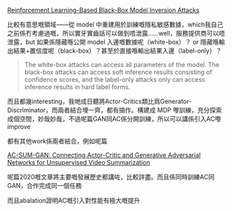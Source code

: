 [Reinforcement Learning-Based Black-Box Model Inversion Attacks](https://arxiv.org/abs/2304.04625)



比較有意思嘅領域——從 model 中重建用於訓練嘅隱私敏感數據，which我自己之前係冇考慮過嘅，所以實牙實齒話可以做到唔泄露……well，服務提供商可以唔泄露，but 如果係隱藏喺公開 model 入邊嘅數據呢（white-box）？ or 隱藏喺輸出結果+置信度呢（black-box）？甚至於直接喺輸出結果入邊（label-only）？

> The white-box attacks can access all parameters of the model. The black-box attacks can access soft inference results consisting of confidence scores, and the label-only attacks only can access inference results in hard label forms.



而且都幾interesting，我哋成日聽將Actor-Critics類比爲Generator-Discriminator，而兩者結合埋一齊，都有搞作。構建成 MDP 嚟訓練，充分探索成個空間，妙哉妙哉，不過呢篇GAN同AC係分開訓練，所以可以講係引入AC嚟improve





都有其他work係兩者結合，例如呢篇

[AC-SUM-GAN: Connecting Actor-Critic and Generative Adversarial Networks for Unsupervised Video Summarization](https://paperswithcode.com/paper/ac-sum-gan-connecting-actor-critic-and)

呢篇2020嘅文章將主要嘅發展歷史都講咗，比較詳盡。而且係同時訓練AC同GAN，合作完成同一個任務

而且abalation證明AC嘅引入對性能有極大嘅提升



